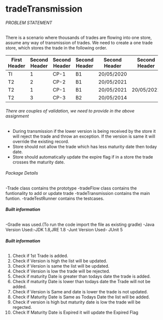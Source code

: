 # tradeTransmission

###### PROBLEM STATEMENT <h6> 
  There is a scenario where thousands of trades are flowing into one store, assume any way of transmission of trades. We need to create a one trade store, which stores the trade     in the following order.
  


  First Header  | Second Header| Second Header| Second Header| Second Header| Second Header| Second Header
------------- | -------------| -------------| -------------| -------------| -------------| -------------
Tl  | 1| CP-1| B1| 20/05/2020| <today date>| N
T2  | 2| CP-2| B1| 20/05/2021| <today date>| N
T2  | 1| CP-1| B1| 20/05/2021| 20/05/2021| N
T2  | 3| CP-3| B2| 20/05/2014| <today date>| Y




###### There are couples of validation, we need to provide in the above assignment <h6> 
- During transmission if the lower version is being received by the store it will reject the trade and throw an exception. If the version is same it will override the existing record.
- Store should not allow the trade which has less maturity date then today date.
- Store should automatically update the expire flag if in a store the trade crosses the maturity date.


###### Package Details <h6>
  -Trade class contains the prototype
  -tradeFlow class contains the funtionality to add or update trade
  -tradeTransmission contains the main funtion.
  -tradeTestRunner contains the testcases.
  
##### Built information <h6>
  -Gradle was used.(To run the code import the file as existing gradle)
  -Java Version Used:-JDK 1.8,JRE 1.8
  -Junt Version Used- JUnit 5
 
 ##### Built information <h6>
  1. Check if 1st Trade is added.
  2. Check if Version is high the list will be updated.
  3. Check if Version is same the list will be updated.
  4. Check if Version is low the trade will be rejected.
  5. Check if maturity Date is greater than todays date the trade is added.
  6. Check if maturity Date is lower than todays date the Trade will not be added.
  7. Check if Version is Same and date is lower the trade is not updated.
  8. Check if Maturity Date is Same as Todays Date the list will be added.
  9. Check if version is high but maturity date is low the trade will be regected.
  10. Check If Maturity Date is Expired it will update the Expired Flag
  
